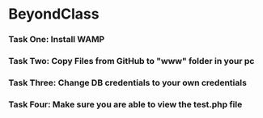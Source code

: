 # BeyondClass
### Task One: Install WAMP

### Task Two: Copy Files from GitHub to "www" folder in your pc

### Task Three: Change DB credentials to your own credentials

### Task Four: Make sure you are able to view the test.php file